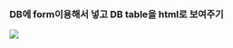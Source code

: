 ### DB에 form이용해서 넣고 DB table을 html로 보여주기

<div>
  <img src="https://user-images.githubusercontent.com/54893898/74340229-e3556f80-4de8-11ea-9a03-0355da710164.png">
</div>
